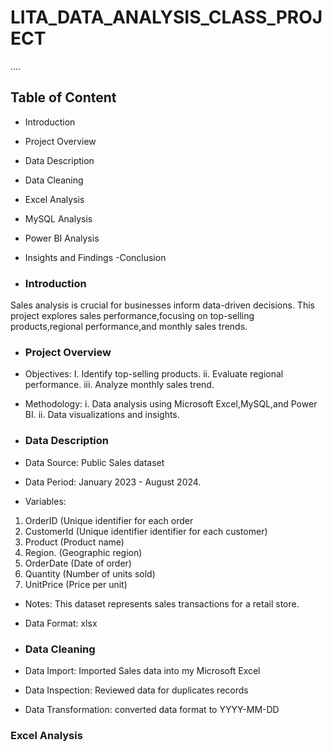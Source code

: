 # LITA_DATA_ANALYSIS_CLASS_PROJECT
....

## Table of Content
- Introduction 
- Project Overview 
- Data Description 
- Data Cleaning 
- Excel Analysis 
- MySQL Analysis 
- Power BI Analysis 
- Insights and Findings 
-Conclusion 

- ### Introduction 
Sales analysis is crucial for businesses inform data-driven decisions. This project explores sales performance,focusing on top-selling products,regional performance,and monthly sales trends.

- ### Project Overview 
 - Objectives:
  I. Identify top-selling products.
 ii. Evaluate regional performance.
iii. Analyze monthly sales trend.

 - Methodology:
  i. Data analysis using Microsoft Excel,MySQL,and Power BI.
 ii. Data visualizations and insights.

- ### Data Description 
 - Data Source: Public Sales dataset
 - Data Period: January 2023 - August 2024.  

- Variables:
 1. OrderID (Unique identifier for each order 
 2. CustomerId (Unique identifier identifier for each customer)
 3. Product (Product name)
 4. Region. (Geographic region)
 5. OrderDate (Date of order)
 6. Quantity (Number of units sold)
 7. UnitPrice (Price per unit)

- Notes: This dataset represents sales transactions for a retail store.
- Data Format: xlsx

- ### Data Cleaning 
 - Data Import: Imported Sales data into my Microsoft Excel
 - Data Inspection: Reviewed data for duplicates records 
 - Data Transformation: converted data format to YYYY-MM-DD

### Excel Analysis 
